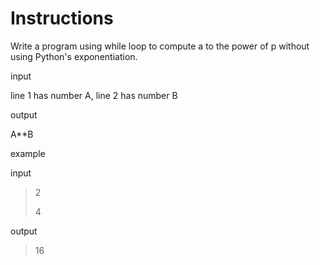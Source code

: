 # Instructions

Write a program using while loop to compute a to the power of p without using Python's exponentiation.

input

line 1 has number A, line 2 has number B

output

A**B

example

input

>2
>
>4

output

>16
